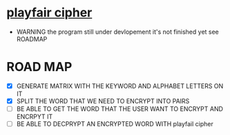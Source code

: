 # [playfair cipher](https://en.wikipedia.org/wiki/Playfair_cipher)

 * WARNING the program still under devlopement it's not finished yet see ROADMAP





# ROAD MAP

- [X] GENERATE MATRIX WITH THE KEYWORD AND ALPHABET LETTERS ON IT
- [X] SPLIT THE WORD THAT WE NEED TO ENCRYPT INTO PAIRS
- [ ] BE ABLE TO GET THE WORD THAT THE USER WANT TO ENCRYPT AND ENCRPYT IT 
- [ ] BE ABLE TO DECPRYPT AN ENCRYPTED WORD WITH playfail cipher

